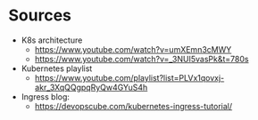 # Sources

- K8s architecture
  - https://www.youtube.com/watch?v=umXEmn3cMWY
  - https://www.youtube.com/watch?v=_3NUI5vasPk&t=780s
- Kubernetes playlist
  - https://www.youtube.com/playlist?list=PLVx1qovxj-akr_3XqQQgpqRyQw4GYuS4h
- Ingress blog: 
  - https://devopscube.com/kubernetes-ingress-tutorial/